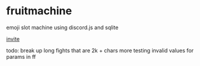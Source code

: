 # fruitmachine

emoji slot machine using discord.js and sqlite

[invite](https://discord.com/api/oauth2/authorize?client_id=780118548760625163&permissions=2048&scope=bot)

todo: break up long fights that are 2k + chars
more testing invalid values for params in ff
